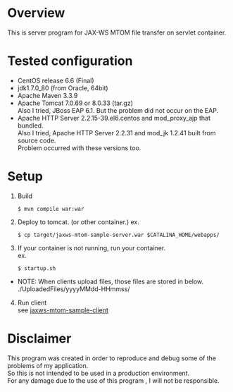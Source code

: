 # Overview
This is server program for JAX-WS MTOM file transfer on servlet container.   

# Tested configuration
- CentOS release 6.6 (Final)
- jdk1.7.0_80 (from Oracle, 64bit)
- Apache Maven 3.3.9
- Apache Tomcat 7.0.69 or 8.0.33 (tar.gz)  
    Also I tried, JBoss EAP 6.1. But the problem did not occur on the EAP.
- Apache HTTP Server 2.2.15-39.el6.centos and mod_proxy_ajp that bundled.  
    Also I tried, Apache HTTP Server 2.2.31 and mod_jk 1.2.41 built from source code.  
    Problem occurred with these versions too.

# Setup
1. Build

    ```
    $ mvn compile war:war
    ```

2. Deploy to tomcat. (or other container.)
    ex.
    ```
    $ cp target/jaxws-mtom-sample-server.war $CATALINA_HOME/webapps/
    ```

3. If your container is not running, run your container.  
    ex.
    ```
    $ startup.sh
    ```
 - NOTE: When clients upload files, those files are stored in below. 
    ./UploadedFiles/yyyyMMdd-HHmmss/

4. Run client  
see [jaxws-mtom-sample-client](https://github.com/ooura/jaxws-mtom-sample-client/)  

# Disclaimer
This program was created in order to reproduce and debug some of the problems of my application.  
So this is not intended to be used in a production environment.  
For any damage due to the use of this program , I will not be responsible.  
